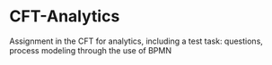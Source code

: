 # CFT-Analytics
Assignment in the CFT for analytics, including a test task: questions, process modeling through the use of BPMN

